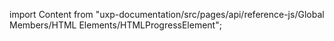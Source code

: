 
import Content from "uxp-documentation/src/pages/api/reference-js/Global Members/HTML Elements/HTMLProgressElement";

<Content query="product=xd"/>
